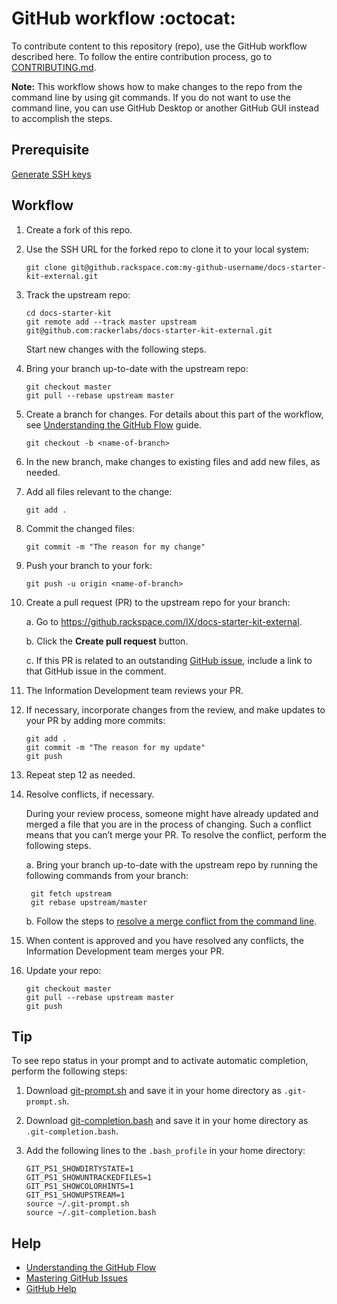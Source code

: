 # GitHub workflow :octocat:

To contribute content to this repository (repo), use the GitHub workflow described here. To follow the entire contribution process, go to
[CONTRIBUTING.md](CONTRIBUTING.md).

**Note:** This workflow shows how to make changes to the repo from the command line by using git commands. If you do not want to use the command line, you
can use GitHub Desktop or another GitHub GUI instead to accomplish the steps.

## Prerequisite

[Generate SSH keys](https://help.github.com/articles/generating-ssh-keys/)

## Workflow

1. Create a fork of this repo.

2. Use the SSH URL for the forked repo to clone it to your local system:

    ```
    git clone git@github.rackspace.com:my-github-username/docs-starter-kit-external.git

    ```

3. Track the upstream repo:

    ```
    cd docs-starter-kit
    git remote add --track master upstream git@github.com:rackerlabs/docs-starter-kit-external.git
    ```
    Start new changes with the following steps.

4.  Bring your branch up-to-date with the upstream repo:

    ```
    git checkout master
    git pull --rebase upstream master
    ```

5. Create a branch for changes. For details about this part of the workflow, see
   [Understanding the GitHub Flow](https://guides.github.com/introduction/flow/index.html)
   guide.

    ```
    git checkout -b <name-of-branch>
    ```

6. In the new branch, make changes to existing files and add new files, as needed.

7. Add all files relevant to the change:

   ```
   git add .
   ```

8. Commit the changed files:

    ```
    git commit -m "The reason for my change"
    ```

9. Push your branch to your fork:

    ```
    git push -u origin <name-of-branch>
    ```

10. Create a pull request (PR) to the upstream repo for your branch:

    a. Go to https://github.rackspace.com/IX/docs-starter-kit-external.

    b. Click the **Create pull request** button.

    c. If this PR is related to an outstanding
      [GitHub issue](https://github.rackspace.com/IX/docs-starter-kit-external/issues), include a link to that GitHub issue in the comment.

11. The Information Development team reviews your PR.

12. If necessary, incorporate changes from the review, and make updates to your PR by adding more commits:

    ```
    git add .
    git commit -m "The reason for my update"
    git push
    ```
13. Repeat step 12 as needed.

14. Resolve conflicts, if necessary.

    During your review process, someone might have already updated and merged a file that you are in the process of changing. Such a conflict means that you can’t merge your PR. To resolve the conflict, perform the following steps.

    a. Bring your branch up-to-date with the upstream repo by running the following commands from your branch:

       ```
        git fetch upstream
        git rebase upstream/master
       ```

    b. Follow the steps to [resolve a merge conflict from the command line](https://help.github.com/articles/resolving-a-merge-conflict-from-the-command-line/).

15. When content is approved and you have resolved any conflicts, the Information Development team merges your PR.

16. Update your repo:

    ```
    git checkout master
    git pull --rebase upstream master
    git push
    ```

## Tip

To see repo status in your prompt and to activate automatic completion,
perform the following steps:

1. Download
[git-prompt.sh](https://raw.githubusercontent.com/git/git/master/contrib/completion/git-prompt.sh)
and save it in your home directory as ``.git-prompt.sh``.

2. Download
[git-completion.bash](https://github.com/git/git/blob/master/contrib/completion/git-completion.bash)
and save it in your home directory as ``.git-completion.bash``.

3. Add the following lines to the ``.bash_profile`` in your home directory:

   ```
   GIT_PS1_SHOWDIRTYSTATE=1
   GIT_PS1_SHOWUNTRACKEDFILES=1
   GIT_PS1_SHOWCOLORHINTS=1
   GIT_PS1_SHOWUPSTREAM=1
   source ~/.git-prompt.sh
   source ~/.git-completion.bash
   ```

## Help

* [Understanding the GitHub Flow](https://guides.github.com/introduction/flow/index.html)
* [Mastering GitHub Issues](https://guides.github.com/features/issues/)
* [GitHub Help](https://help.github.com/)
